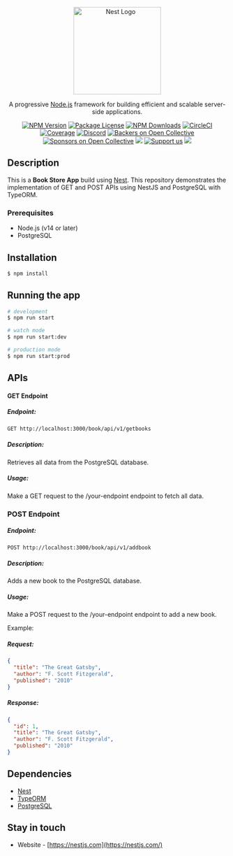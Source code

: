 <p align="center">
  <a href="http://nestjs.com/" target="blank"><img src="https://nestjs.com/img/logo-small.svg" width="200" alt="Nest Logo" /></a>
</p>

[circleci-image]: https://img.shields.io/circleci/build/github/nestjs/nest/master?token=abc123def456
[circleci-url]: https://circleci.com/gh/nestjs/nest

  <p align="center">A progressive <a href="http://nodejs.org" target="_blank">Node.js</a> framework for building efficient and scalable server-side applications.</p>
    <p align="center">
<a href="https://www.npmjs.com/~nestjscore" target="_blank"><img src="https://img.shields.io/npm/v/@nestjs/core.svg" alt="NPM Version" /></a>
<a href="https://www.npmjs.com/~nestjscore" target="_blank"><img src="https://img.shields.io/npm/l/@nestjs/core.svg" alt="Package License" /></a>
<a href="https://www.npmjs.com/~nestjscore" target="_blank"><img src="https://img.shields.io/npm/dm/@nestjs/common.svg" alt="NPM Downloads" /></a>
<a href="https://circleci.com/gh/nestjs/nest" target="_blank"><img src="https://img.shields.io/circleci/build/github/nestjs/nest/master" alt="CircleCI" /></a>
<a href="https://coveralls.io/github/nestjs/nest?branch=master" target="_blank"><img src="https://coveralls.io/repos/github/nestjs/nest/badge.svg?branch=master#9" alt="Coverage" /></a>
<a href="https://discord.gg/G7Qnnhy" target="_blank"><img src="https://img.shields.io/badge/discord-online-brightgreen.svg" alt="Discord"/></a>
<a href="https://opencollective.com/nest#backer" target="_blank"><img src="https://opencollective.com/nest/backers/badge.svg" alt="Backers on Open Collective" /></a>
<a href="https://opencollective.com/nest#sponsor" target="_blank"><img src="https://opencollective.com/nest/sponsors/badge.svg" alt="Sponsors on Open Collective" /></a>
  <a href="https://paypal.me/kamilmysliwiec" target="_blank"><img src="https://img.shields.io/badge/Donate-PayPal-ff3f59.svg"/></a>
    <a href="https://opencollective.com/nest#sponsor"  target="_blank"><img src="https://img.shields.io/badge/Support%20us-Open%20Collective-41B883.svg" alt="Support us"></a>
  <a href="https://twitter.com/nestframework" target="_blank"><img src="https://img.shields.io/twitter/follow/nestframework.svg?style=social&label=Follow"></a>
</p>
  <!--[![Backers on Open Collective](https://opencollective.com/nest/backers/badge.svg)](https://opencollective.com/nest#backer)
  [![Sponsors on Open Collective](https://opencollective.com/nest/sponsors/badge.svg)](https://opencollective.com/nest#sponsor)-->

## Description

This is a **Book Store App** build using [Nest](https://github.com/nestjs/nest).
This repository demonstrates the implementation of GET and POST APIs using NestJS and PostgreSQL with TypeORM.

### Prerequisites

- Node.js (v14 or later)
- PostgreSQL

## Installation

```bash
$ npm install
```

## Running the app

```bash
# development
$ npm run start

# watch mode
$ npm run start:dev

# production mode
$ npm run start:prod
```
## APIs
#### GET Endpoint

##### Endpoint:
```bash
GET http://localhost:3000/book/api/v1/getbooks
```
##### Description:

Retrieves all data from the PostgreSQL database.

##### Usage:

Make a GET request to the /your-endpoint endpoint to fetch all data.

### POST Endpoint

##### Endpoint:
```bash
POST http://localhost:3000/book/api/v1/addbook
```
##### Description:
Adds a new book to the PostgreSQL database.
##### Usage:
Make a POST request to the /your-endpoint endpoint to add a new book.

Example:

##### Request:
```json
{
  "title": "The Great Gatsby",
  "author": "F. Scott Fitzgerald",
  "published": "2010"
}
```
##### Response:
```json
{
  "id": 1,
  "title": "The Great Gatsby",
  "author": "F. Scott Fitzgerald",
  "published": "2010"
}
```

## Dependencies

- [Nest](https://github.com/nestjs/nest)
- [TypeORM](https://github.com/typeorm/typeorm)
- [PostgreSQL](https://www.postgresql.org/)


<!-- ## Test

```bash
# unit tests
$ npm run test

# e2e tests
$ npm run test:e2e

# test coverage
$ npm run test:cov
``` -->

## Stay in touch

- Website - [https://nestjs.com](https://nestjs.com/)
